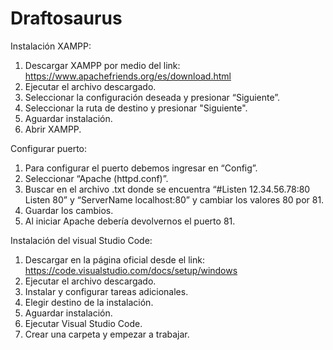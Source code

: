 # Draftosaurus

Instalación XAMPP:
1) Descargar XAMPP por medio del link: https://www.apachefriends.org/es/download.html
2) Ejecutar el archivo descargado.
3) Seleccionar la configuración deseada y presionar “Siguiente”.
4) Seleccionar la ruta de destino y presionar "Siguiente".
5) Aguardar instalación.
6) Abrir XAMPP.
   
Configurar puerto:
1) Para configurar el puerto debemos ingresar en “Config”.
2) Seleccionar “Apache (httpd.conf)”.
3) Buscar en el archivo .txt donde se encuentra 
“#Listen 12.34.56.78:80 Listen 80” y “ServerName localhost:80”
y cambiar los valores 80 por 81.
4) Guardar los cambios.
5) Al iniciar Apache debería devolvernos el puerto 81.

Instalación del visual Studio Code:
1) Descargar en la página oficial desde el link: https://code.visualstudio.com/docs/setup/windows
2) Ejecutar el archivo descargado.
3) Instalar y configurar tareas adicionales.
4) Elegir destino de la instalación.
5) Aguardar instalación.
6) Ejecutar Visual Studio Code.
7) Crear una carpeta y empezar a trabajar.






